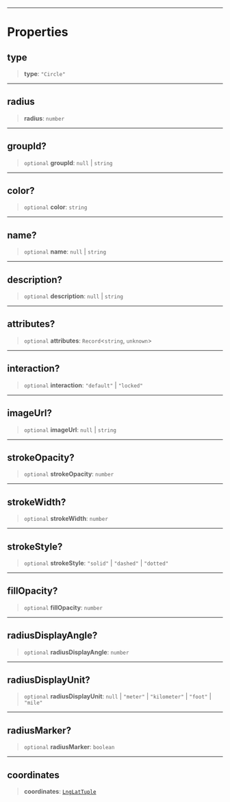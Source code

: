 ***

# Properties

## type

> **type**: `"Circle"`

***

## radius

> **radius**: `number`

***

## groupId?

> `optional` **groupId**: `null` | `string`

***

## color?

> `optional` **color**: `string`

***

## name?

> `optional` **name**: `null` | `string`

***

## description?

> `optional` **description**: `null` | `string`

***

## attributes?

> `optional` **attributes**: `Record`\<`string`, `unknown`>

***

## interaction?

> `optional` **interaction**: `"default"` | `"locked"`

***

## imageUrl?

> `optional` **imageUrl**: `null` | `string`

***

## strokeOpacity?

> `optional` **strokeOpacity**: `number`

***

## strokeWidth?

> `optional` **strokeWidth**: `number`

***

## strokeStyle?

> `optional` **strokeStyle**: `"solid"` | `"dashed"` | `"dotted"`

***

## fillOpacity?

> `optional` **fillOpacity**: `number`

***

## radiusDisplayAngle?

> `optional` **radiusDisplayAngle**: `number`

***

## radiusDisplayUnit?

> `optional` **radiusDisplayUnit**: `null` | `"meter"` | `"kilometer"` | `"foot"` | `"mile"`

***

## radiusMarker?

> `optional` **radiusMarker**: `boolean`

***

## coordinates

> **coordinates**: [`LngLatTuple`](../Shared/LngLatTuple.md)
